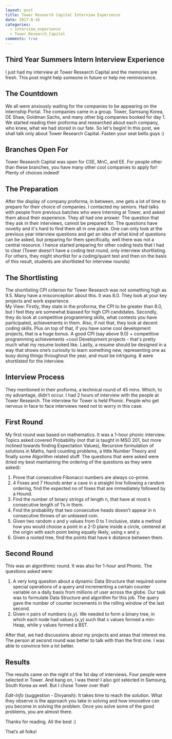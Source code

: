 ```yaml
---
layout: post
title: Tower Research Capital Interview Experience
date: 2017-8-16
categories:
  - interview_experience
  - Tower_Research_Capital
comments: true
---
```


## Third Year Summers Intern Interview Experience
I just had my interview at Tower Research Capital and the memories are fresh. This post might help someone in future or help me reminiscence. 

## The Countdown
We all were anxiously waiting for the companies to be appearing on the Internship Portal. The companies came in a group. Tower, Samsung Korea, DE Shaw, Goldman Sachs, and many other big companies booked for day 1. We started reading their proforma and researched about each company, who knew, what we had stored in our fate. So let's begin! In this post, we shall talk only about Tower Research Capital. Fasten your seat belts guys :)

## Branches Open For
Tower Research Capital was open for CSE, MnC, and EE. For people other than these branches, you have many other cool companies to apply for! Plenty of choices indeed!

## The Preparation
After the display of company proforma, in between, one gets a lot of time to prepare for their choice of companies. I contacted my seniors. Had talks with people from previous batches who were Interning at Tower, and asked them about their experience. They all had one answer. The question that they ask in their interviews, cannot be prepared for. The questions have novelty and it's hard to find them all in one place. One can only look at the previous year interview questions and get an idea of what kind of questions can be asked, but preparing for them specifically, well there was not a central resource. I hence started preparing for other coding tests that I had to clear (Tower doesn’t have a coding test round, only interview shortlisting. For others, they might shortlist for a coding/quant test and then on the basis of this result, students are shortlisted for interview rounds)

## The Shortlisting
The shortlisting CPI criterion for Tower Research was not something high as 9.5. Many have a misconception about this. It was 8.0. They look at your key projects and work experience. <br/>
My View: Firstly, they state in the proforma, the CPI to be greater than 8.0, but I feel they are somewhat biassed for high CPI candidates. Secondly, they do look at competitive programming skills, what contests you have participated, achievements in them. Also, if not that, they look at decent coding skills. Plus on top of that, if you have some cool development projects, that is a huge bonus. A good CPI (say above 9.0) + competitive programming achievements +cool Development projects - that's pretty much what my resume looked like. Lastly, a resume should be designed in a way that shows one’s curiosity to learn something new, representing one as busy doing things throughout the year, and must be intriguing.
8 were shortlisted for the interview.



## Interview Process
They mentioned in their proforma, a technical round of 45 mins. Which, to my advantage, didn’t occur. I had 2 hours of interview with the people at Tower Research. The interview for Tower is held Phonic. People who get nervous in face to face interviews need not to worry in this case.

## First Round
My first round was based on mathematics. It was a 1-hour phonic interview. Topics asked covered  Probability (not that is taught in MSO 201, but more inclined towards finding Expectation Values), Recursive formulation of solutions in Maths, hard counting problems, a little Number Theory and finally some Algorithm related stuff.
The questions that were asked were (tried my best maintaining the ordering of the questions as they were asked):
1. Prove that consecutive Fibonacci numbers are always co-prime.
2. 4 Foxes and 7 Hounds enter a cave in a straight line following a random ordering, find the expected no of foxes that are immediately followed by a Hound.
3. Find the number of binary strings of length n, that have at most k consecutive length of 1’s in them.
4. Find the probability that two consecutive heads doesn’t appear in n consecutive throws of an unbiased coin.
5. Given two random x and y values from 0 to 1 inclusive, state a method how you would choose a point in a 2-D plane inside a circle, centered at the origin with each point being equally likely, using x and y.
6. Given a rooted tree, find the points that have k distance between them.

## Second Round
This was an algorithmic round. It was also for 1-hour and Phonic. The questions asked were: 
1. A very long question about a dynamic Data Structure that required some special operations of a query and incrementing a certain counter variable on a daily basis from millions of user across the globe. Our task was to formulate Data Structure and algorithm for this job. The query gave the number of counter increments in the rolling window of the last second.
2. Given n pairs of numbers (x,y). We needed to form a binary tree, in which each node had values (x,y) such that x values formed a min-Heap, while y values formed a BST.

After that, we had discussions about my projects and areas that interest me. The person at second round was better to talk with than the first one. I was able to convince him a lot better.
 
## Results
The results came on the night of the 1st day of interviews. Four people were selected in Tower. And bang on, I was there! I also got selected in Samsung, South Korea as well. But I chose Tower over that!

_Edit-Info_ (suggestion - Divyansh): It takes time to reach the solution. What they observe is the approach you take in solving and how innovative can you become in solving the problem. Once you solve some of the good problems, you are almost there.

Thanks for reading. All the best :)

That’s all folks!
